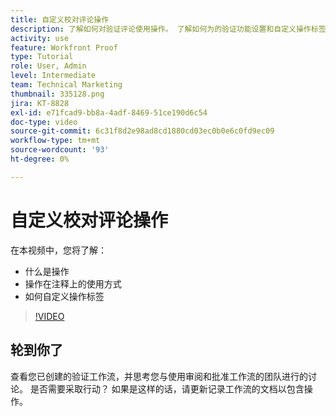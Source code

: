 ```yaml
---
title: 自定义校对评论操作
description: 了解如何对验证评论使用操作。 了解如何为的验证功能设置和自定义操作标签。
activity: use
feature: Workfront Proof
type: Tutorial
role: User, Admin
level: Intermediate
team: Technical Marketing
thumbnail: 335128.png
jira: KT-8828
exl-id: e71fcad9-bb8a-4adf-8469-51ce190d6c54
doc-type: video
source-git-commit: 6c31f8d2e98ad8cd1880cd03ec0b0e6c0fd9ec09
workflow-type: tm+mt
source-wordcount: '93'
ht-degree: 0%

---
```


# 自定义校对评论操作

在本视频中，您将了解：

* 什么是操作
* 操作在注释上的使用方式
* 如何自定义操作标签

>[!VIDEO](https://video.tv.adobe.com/v/335128/?quality=12&learn=on)

## 轮到你了

查看您已创建的验证工作流，并思考您与使用审阅和批准工作流的团队进行的讨论。 是否需要采取行动？ 如果是这样的话，请更新记录工作流的文档以包含操作。

